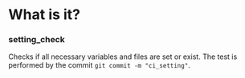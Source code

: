 # What is it?
### setting_check

Checks if all necessary variables and files are set or exist.
The test is performed by the commit `git commit -m "ci_setting"`.


